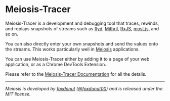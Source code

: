 # Meiosis-Tracer

Meiosis-Tracer is a development and debugging tool that traces, rewinds, and replays snapshots of
streams such as [flyd](https://github.com/paldepind/flyd),
[Mithril](https://mithril.js.org/stream.html),
[RxJS](https://rxjs-dev.firebaseapp.com/),
[most.js](https://github.com/cujojs/most), and so on.

You can also directly enter your own snapshots and send the values onto the streams. This works
particularly well in [Meiosis](http://meiosis.js.org) applications.

You can use Meiosis-Tracer either by adding it to a page of your web application, or as a
Chrome DevTools Extension.

Please refer to the [Meiosis-Tracer Documentation](http://meiosis.js.org/tracer/index.html) for
all the details.

-----

_Meiosis is developed by [foxdonut](https://github.com/foxdonut)
([@foxdonut00](http://twitter.com/foxdonut00)) and is released under the MIT license._
